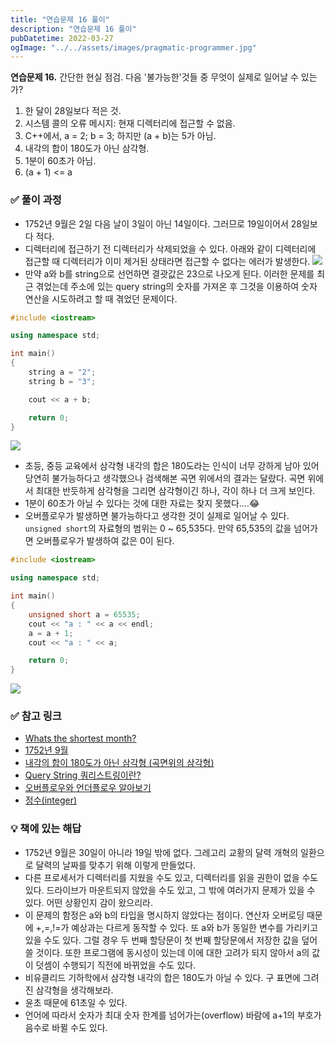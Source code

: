 ```yaml
---
title: "연습문제 16 풀이"
description: "연습문제 16 풀이"
pubDatetime: 2022-03-27
ogImage: "../../assets/images/pragmatic-programmer.jpg"
---
```


**연습문제 16.**
간단한 현실 점검. 다음 '불가능한'것들 중 무엇이 실제로 일어날 수 있는가?

1. 한 달이 28일보다 적은 것.
2. 시스템 콜의 오류 메시지: 현재 디렉터리에 접근할 수 없음.
3. C++에서, a = 2; b = 3; 하지만 (a + b)는 5가 아님.
4. 내각의 합이 180도가 아닌 삼각형.
5. 1분이 60초가 아님.
6. (a + 1) &lt;&#61; a

### ✅ 풀이 과정

- 1752년 9월은 2일 다음 날이 3일이 아닌 14일이다. 그러므로 19일이어서 28일보다 적다.
- 디렉터리에 접근하기 전 디렉터리가 삭제되었을 수 있다. 아래와 같이 디렉터리에 접근할 때 디렉터리가 이미 제거된 상태라면 접근할 수 없다는 에러가 발생한다.
  ![](https://images.velog.io/images/hojin9622/post/6480583c-2f9a-4257-a872-6888d011fc53/Screen%20Shot%202022-03-27%20at%206.35.33%20PM.png)
- 만약 a와 b를 string으로 선언하면 결괏값은 23으로 나오게 된다. 이러한 문제를 최근 겪었는데 주소에 있는 query string의 숫자를 가져온 후 그것을 이용하여 숫자 연산을 시도하려고 할 때 겪었던 문제이다.

```cpp
#include <iostream>

using namespace std;

int main()
{
    string a = "2";
    string b = "3";

    cout << a + b;

    return 0;
}
```

![](https://images.velog.io/images/hojin9622/post/e2a1843c-2a92-4be0-a3d0-d2c2481d11f8/Screen%20Shot%202022-03-27%20at%206.54.44%20PM.png)

- 초등, 중등 교육에서 삼각형 내각의 합은 180도라는 인식이 너무 강하게 남아 있어 당연히 불가능하다고 생각했으나 검색해본 곡면 위에서의 결과는 달랐다. 곡면 위에서 최대한 반듯하게 삼각형을 그리면 삼각형이긴 하나, 각이 하나 더 크게 보인다.
- 1분이 60초가 아닐 수 있다는 것에 대한 자료는 찾지 못했다....😂
- 오버플로우가 발생하면 불가능하다고 생각한 것이 실제로 일어날 수 있다. `unsigned short`의 자료형의 범위는 0 ~ 65,535다. 만약 65,535의 값을 넘어가면 오버플로우가 발생하여 값은 0이 된다.

```cpp
#include <iostream>

using namespace std;

int main()
{
    unsigned short a = 65535;
    cout << "a : " << a << endl;
    a = a + 1;
    cout << "a : " << a;

    return 0;
}
```

![](https://images.velog.io/images/hojin9622/post/c03fd2db-2b7a-4549-9d22-336c35caf47f/Screen%20Shot%202022-03-27%20at%207.09.26%20PM.png)

### ✅ 참고 링크

- [Whats the shortest month?](https://moviecultists.com/whats-the-shortest-month)
- [1752년 9월](https://kuduz.tistory.com/878)
- [내각의 합이 180도가 아닌 삼각형 (곡면위의 삼각형)](https://m.blog.naver.com/PostView.naver?isHttpsRedirect=true&blogId=hjkamy&logNo=20129089178)
- [Query String 쿼리스트링이란?](https://velog.io/@pear/Query-String-%EC%BF%BC%EB%A6%AC%EC%8A%A4%ED%8A%B8%EB%A7%81%EC%9D%B4%EB%9E%80)
- [오버플로우와 언더플로우 알아보기](https://dojang.io/mod/page/view.php?id=32)
- [정수(integer)](https://boycoding.tistory.com/150)

### 💡 책에 있는 해답

- 1752년 9월은 30일이 아니라 19일 밖에 없다. 그레고리 교황의 달력 개혁의 일환으로 달력의 날짜를 맞추기 위해 이렇게 만들었다.
- 다른 프로세서가 디렉터리를 지웠을 수도 있고, 디렉터리를 읽을 권한이 없을 수도 있다. 드라이브가 마운트되지 않았을 수도 있고, 그 밖에 여러가지 문제가 있을 수 있다. 어떤 상황인지 감이 왔으리라.
- 이 문제의 함정은 a와 b의 타입을 명시하지 않았다는 점이다. 연산자 오버로딩 때문에 +,=,!=가 예상과는 다르게 동작할 수 있다. 또 a와 b가 동일한 변수를 가리키고 있을 수도 있다. 그럴 경우 두 번째 할당문이 첫 번째 할당문에서 저장한 값을 덮어쓸 것이다. 또한 프로그램에 동시성이 있는데 이에 대한 고려가 되지 않아서 a의 값이 덧셈이 수행되기 직전에 바뀌었을 수도 있다.
- 비유클리드 기하학에서 삼각형 내각의 합은 180도가 아닐 수 있다. 구 표면에 그려진 삼각형을 생각해보라.
- 윤초 때문에 61초일 수 있다.
- 언어에 따라서 숫자가 최대 숫자 한계를 넘어가는(overflow) 바람에 a+1의 부호가 음수로 바뀔 수도 있다.
